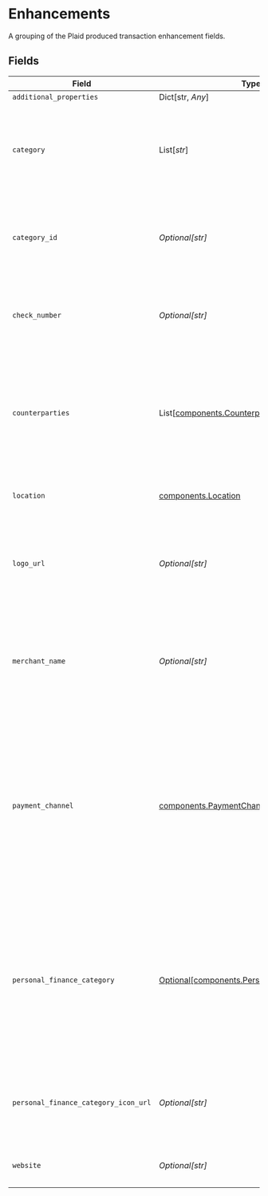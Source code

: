 # Enhancements

A grouping of the Plaid produced transaction enhancement fields.


## Fields

| Field                                                                                                                                                                                                                                                                                                  | Type                                                                                                                                                                                                                                                                                                   | Required                                                                                                                                                                                                                                                                                               | Description                                                                                                                                                                                                                                                                                            |
| ------------------------------------------------------------------------------------------------------------------------------------------------------------------------------------------------------------------------------------------------------------------------------------------------------ | ------------------------------------------------------------------------------------------------------------------------------------------------------------------------------------------------------------------------------------------------------------------------------------------------------ | ------------------------------------------------------------------------------------------------------------------------------------------------------------------------------------------------------------------------------------------------------------------------------------------------------ | ------------------------------------------------------------------------------------------------------------------------------------------------------------------------------------------------------------------------------------------------------------------------------------------------------ |
| `additional_properties`                                                                                                                                                                                                                                                                                | Dict[str, *Any*]                                                                                                                                                                                                                                                                                       | :heavy_minus_sign:                                                                                                                                                                                                                                                                                     | N/A                                                                                                                                                                                                                                                                                                    |
| `category`                                                                                                                                                                                                                                                                                             | List[*str*]                                                                                                                                                                                                                                                                                            | :heavy_check_mark:                                                                                                                                                                                                                                                                                     | A hierarchical array of the categories to which this transaction belongs. For a full list of categories, see [`/categories/get`](https://plaid.com/docs/api/products/transactions/#categoriesget).                                                                                                     |
| `category_id`                                                                                                                                                                                                                                                                                          | *Optional[str]*                                                                                                                                                                                                                                                                                        | :heavy_check_mark:                                                                                                                                                                                                                                                                                     | The ID of the category to which this transaction belongs. For a full list of categories, see [`/categories/get`](https://plaid.com/docs/api/products/transactions/#categoriesget).                                                                                                                     |
| `check_number`                                                                                                                                                                                                                                                                                         | *Optional[str]*                                                                                                                                                                                                                                                                                        | :heavy_minus_sign:                                                                                                                                                                                                                                                                                     | The check number of the transaction. This field is only populated for check transactions.                                                                                                                                                                                                              |
| `counterparties`                                                                                                                                                                                                                                                                                       | List[[components.Counterparty](../../models/components/counterparty.md)]                                                                                                                                                                                                                               | :heavy_minus_sign:                                                                                                                                                                                                                                                                                     | The counterparties present in the transaction. Counterparties, such as the merchant or the financial institution, are extracted by Plaid from the raw description.                                                                                                                                     |
| `location`                                                                                                                                                                                                                                                                                             | [components.Location](../../models/components/location.md)                                                                                                                                                                                                                                             | :heavy_check_mark:                                                                                                                                                                                                                                                                                     | A representation of where a transaction took place                                                                                                                                                                                                                                                     |
| `logo_url`                                                                                                                                                                                                                                                                                             | *Optional[str]*                                                                                                                                                                                                                                                                                        | :heavy_minus_sign:                                                                                                                                                                                                                                                                                     | The URL of a logo associated with this transaction, if available. The logo is formatted as a 100x100 pixel PNG file.                                                                                                                                                                                   |
| `merchant_name`                                                                                                                                                                                                                                                                                        | *Optional[str]*                                                                                                                                                                                                                                                                                        | :heavy_minus_sign:                                                                                                                                                                                                                                                                                     | The name of the primary counterparty, such as the merchant or the financial institution, as extracted by Plaid from the raw description.                                                                                                                                                               |
| `payment_channel`                                                                                                                                                                                                                                                                                      | [components.PaymentChannel](../../models/components/paymentchannel.md)                                                                                                                                                                                                                                 | :heavy_check_mark:                                                                                                                                                                                                                                                                                     | The channel used to make a payment.<br/>`online:` transactions that took place online.<br/><br/>`in store:` transactions that were made at a physical location.<br/><br/>`other:` transactions that relate to banks, e.g. fees or deposits.                                                            |
| `personal_finance_category`                                                                                                                                                                                                                                                                            | [Optional[components.PersonalFinanceCategory]](../../models/components/personalfinancecategory.md)                                                                                                                                                                                                     | :heavy_minus_sign:                                                                                                                                                                                                                                                                                     | Information describing the intent of the transaction. Most relevant for personal finance use cases, but not limited to such use cases.<br/><br/>See the [`taxonomy csv file`](https://plaid.com/documents/transactions-personal-finance-category-taxonomy.csv) for a full list of personal finance categories. |
| `personal_finance_category_icon_url`                                                                                                                                                                                                                                                                   | *Optional[str]*                                                                                                                                                                                                                                                                                        | :heavy_minus_sign:                                                                                                                                                                                                                                                                                     | A link to the icon associated with the primary personal finance category. The logo will always be 100x100 pixels.                                                                                                                                                                                      |
| `website`                                                                                                                                                                                                                                                                                              | *Optional[str]*                                                                                                                                                                                                                                                                                        | :heavy_minus_sign:                                                                                                                                                                                                                                                                                     | The website associated with this transaction, if available.                                                                                                                                                                                                                                            |